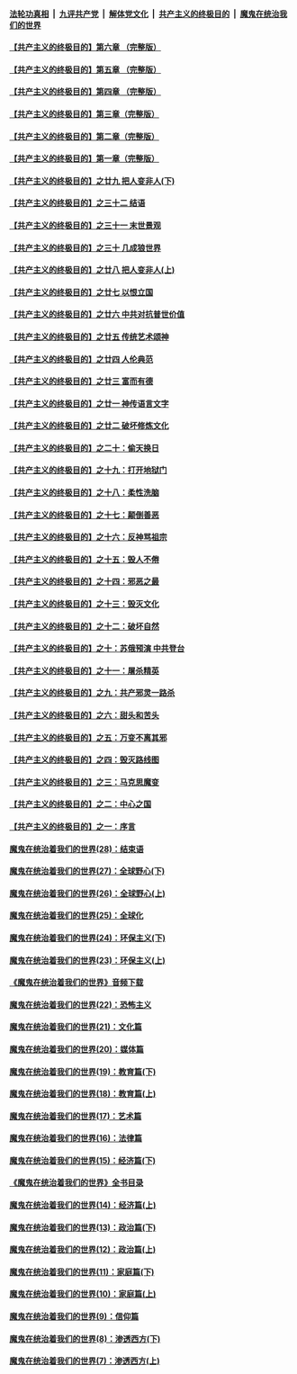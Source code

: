 

####  [法轮功真相](../../../../basic/blob/master/README.md?t=06052201) &nbsp;|&nbsp; [九评共产党](../../../../9ping.md/blob/master/README.md?t=06052201) &nbsp;|&nbsp; [解体党文化](../../../../jtdwh.md/blob/master/README.md?t=06052201)  &nbsp;|&nbsp; [共产主义的终极目的](../../../../gczydzjmd.md/blob/master/README.md?t=06052201) &nbsp;|&nbsp; [魔鬼在统治我们的世界](../../../../mgztzwmdsj.md/blob/master/README.md?t=06052201) 

#### [【共产主义的终极目的】第六章 （完整版）](../pages/nsc422/n11428913.md?t=06052201) 

#### [【共产主义的终极目的】第五章 （完整版）](../pages/nsc422/n11428912.md?t=06052201) 

#### [【共产主义的终极目的】第四章 （完整版）](../pages/nsc422/n11428907.md?t=06052201) 

#### [【共产主义的终极目的】第三章（完整版）](../pages/nsc422/n11428848.md?t=06052201) 

#### [【共产主义的终极目的】第二章（完整版）](../pages/nsc422/n11428831.md?t=06052201) 

#### [【共产主义的终极目的】第一章（完整版）](../pages/nsc422/n11417651.md?t=06052201) 

#### [【共产主义的终极目的】之廿九 把人变非人(下)](../pages/nsc422/n11344140.md?t=06052201) 

#### [【共产主义的终极目的】之三十二 结语](../pages/nsc422/n11360535.md?t=06052201) 

#### [【共产主义的终极目的】之三十一 末世景观](../pages/nsc422/n11351129.md?t=06052201) 

#### [【共产主义的终极目的】之三十 几成狼世界](../pages/nsc422/n11348280.md?t=06052201) 

#### [【共产主义的终极目的】之廿八 把人变非人(上)](../pages/nsc422/n11340492.md?t=06052201) 

#### [【共产主义的终极目的】之廿七 以恨立国](../pages/nsc422/n11336944.md?t=06052201) 

#### [【共产主义的终极目的】之廿六 中共对抗普世价值](../pages/nsc422/n11324785.md?t=06052201) 

#### [【共产主义的终极目的】之廿五 传统艺术颂神](../pages/nsc422/n11296396.md?t=06052201) 

#### [【共产主义的终极目的】之廿四 人伦典范](../pages/nsc422/n11296397.md?t=06052201) 

#### [【共产主义的终极目的】之廿三 富而有德](../pages/nsc422/n11283598.md?t=06052201) 

#### [【共产主义的终极目的】之廿一 神传语言文字](../pages/nsc422/n11263265.md?t=06052201) 

#### [【共产主义的终极目的】之廿二 破坏修炼文化](../pages/nsc422/n11245728.md?t=06052201) 

#### [【共产主义的终极目的】之二十：偷天换日](../pages/nsc422/n11238846.md?t=06052201) 

#### [【共产主义的终极目的】之十九：打开地狱门](../pages/nsc422/n11206376.md?t=06052201) 

#### [【共产主义的终极目的】之十八：柔性洗脑](../pages/nsc422/n11199994.md?t=06052201) 

#### [【共产主义的终极目的】之十七：颠倒善恶](../pages/nsc422/n11179782.md?t=06052201) 

#### [【共产主义的终极目的】之十六：反神骂祖宗](../pages/nsc422/n11166798.md?t=06052201) 

#### [【共产主义的终极目的】之十五：毁人不倦](../pages/nsc422/n11166792.md?t=06052201) 

#### [【共产主义的终极目的】之十四：邪恶之最](../pages/nsc422/n11150249.md?t=06052201) 

#### [【共产主义的终极目的】之十三：毁灭文化](../pages/nsc422/n11135227.md?t=06052201) 

#### [【共产主义的终极目的】之十二：破坏自然](../pages/nsc422/n11135214.md?t=06052201) 

#### [【共产主义的终极目的】之十：苏俄预演 中共登台](../pages/nsc422/n11118424.md?t=06052201) 

#### [【共产主义的终极目的】之十一：屠杀精英](../pages/nsc422/n11118442.md?t=06052201) 

#### [【共产主义的终极目的】之九：共产邪灵一路杀](../pages/nsc422/n11114139.md?t=06052201) 

#### [【共产主义的终极目的】之六：甜头和苦头](../pages/nsc422/n11096971.md?t=06052201) 

#### [【共产主义的终极目的】之五：万变不离其邪](../pages/nsc422/n11091285.md?t=06052201) 

#### [【共产主义的终极目的】之四：毁灭路线图](../pages/nsc422/n11086284.md?t=06052201) 

#### [【共产主义的终极目的】之三：马克思魔变](../pages/nsc422/n11061941.md?t=06052201) 

#### [【共产主义的终极目的】之二：中心之国](../pages/nsc422/n11047728.md?t=06052201) 

#### [【共产主义的终极目的】之一：序言](../pages/nsc422/n11086077.md?t=06052201) 

#### [魔鬼在统治着我们的世界(28)：结束语](../pages/nsc422/n10936246.md?t=06052201) 

#### [魔鬼在统治着我们的世界(27)：全球野心(下)](../pages/nsc422/n10928319.md?t=06052201) 

#### [魔鬼在统治着我们的世界(26)：全球野心(上)](../pages/nsc422/n10900318.md?t=06052201) 

#### [魔鬼在统治着我们的世界(25)：全球化](../pages/nsc422/n10788205.md?t=06052201) 

#### [魔鬼在统治着我们的世界(24)：环保主义(下)](../pages/nsc422/n10695307.md?t=06052201) 

#### [魔鬼在统治着我们的世界(23)：环保主义(上)](../pages/nsc422/n10688613.md?t=06052201) 

#### [《魔鬼在统治着我们的世界》音频下载](../pages/nsc422/n10635553.md?t=06052201) 

#### [魔鬼在统治着我们的世界(22)：恐怖主义](../pages/nsc422/n10614727.md?t=06052201) 

#### [魔鬼在统治着我们的世界(21)：文化篇](../pages/nsc422/n10597706.md?t=06052201) 

#### [魔鬼在统治着我们的世界(20)：媒体篇](../pages/nsc422/n10586579.md?t=06052201) 

#### [魔鬼在统治着我们的世界(19)：教育篇(下)](../pages/nsc422/n10564808.md?t=06052201) 

#### [魔鬼在统治着我们的世界(18)：教育篇(上)](../pages/nsc422/n10526970.md?t=06052201) 

#### [魔鬼在统治着我们的世界(17)：艺术篇](../pages/nsc422/n10499093.md?t=06052201) 

#### [魔鬼在统治着我们的世界(16)：法律篇](../pages/nsc422/n10485969.md?t=06052201) 

#### [魔鬼在统治着我们的世界(15)：经济篇(下)](../pages/nsc422/n10469975.md?t=06052201) 

#### [《魔鬼在统治着我们的世界》全书目录](../pages/nsc422/n10464261.md?t=06052201) 

#### [魔鬼在统治着我们的世界(14)：经济篇(上)](../pages/nsc422/n10457370.md?t=06052201) 

#### [魔鬼在统治着我们的世界(13)：政治篇(下)](../pages/nsc422/n10448270.md?t=06052201) 

#### [魔鬼在统治着我们的世界(12)：政治篇(上)](../pages/nsc422/n10444576.md?t=06052201) 

#### [魔鬼在统治着我们的世界(11)：家庭篇(下)](../pages/nsc422/n10440961.md?t=06052201) 

#### [魔鬼在统治着我们的世界(10)：家庭篇(上)](../pages/nsc422/n10435448.md?t=06052201) 

#### [魔鬼在统治着我们的世界(9)：信仰篇](../pages/nsc422/n10432159.md?t=06052201) 

#### [魔鬼在统治着我们的世界(8)：渗透西方(下)](../pages/nsc422/n10429603.md?t=06052201) 

#### [魔鬼在统治着我们的世界(7)：渗透西方(上)](../pages/nsc422/n10426013.md?t=06052201) 

